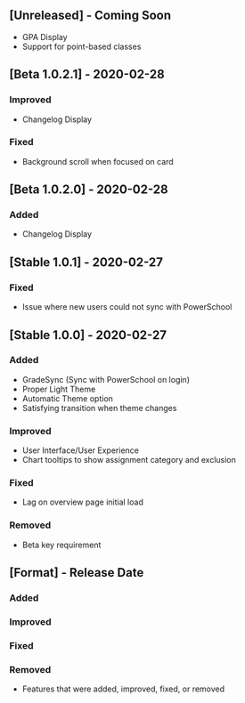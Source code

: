 <!--Follow this format-->
<!--## [Version] - YYYY-MM-DD-->
<!--### Added/Improved/Fixed/Removed **ONLY** -->
<!--(-) Specifics-->

## [Unreleased] - Coming Soon
- GPA Display
- Support for point-based classes

## [Beta 1.0.2.1] - 2020-02-28
### Improved
- Changelog Display

### Fixed
- Background scroll when focused on card

## [Beta 1.0.2.0] - 2020-02-28
### Added
- Changelog Display

## [Stable 1.0.1] - 2020-02-27
### Fixed
- Issue where new users could not sync with PowerSchool

## [Stable 1.0.0] - 2020-02-27
### Added
- GradeSync (Sync with PowerSchool on login)
- Proper Light Theme
- Automatic Theme option
- Satisfying transition when theme changes

### Improved
- User Interface/User Experience
- Chart tooltips to show assignment category and exclusion

### Fixed
- Lag on overview page initial load

### Removed
- Beta key requirement

## [Format] - Release Date
### Added
### Improved
### Fixed
### Removed
- Features that were added, improved, fixed, or removed
